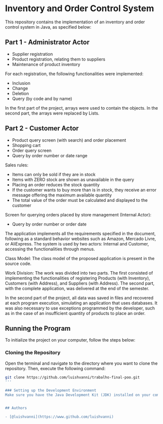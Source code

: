 # Inventory and Order Control System

This repository contains the implementation of an inventory and order control system in Java, as specified below:

## Part 1 - Administrator Actor
- Supplier registration
- Product registration, relating them to suppliers
- Maintenance of product inventory

For each registration, the following functionalities were implemented:
- Inclusion
- Change
- Deletion
- Query (by code and by name)

In the first part of the project, arrays were used to contain the objects. In the second part, the arrays were replaced by Lists.

## Part 2 - Customer Actor
- Product query screen (with search) and order placement
- Shopping cart
- Order query screen
- Query by order number or date range

Sales rules:
- Items can only be sold if they are in stock
- Items with ZERO stock are shown as unavailable in the query
- Placing an order reduces the stock quantity
- If the customer wants to buy more than is in stock, they receive an error message offering the maximum available quantity
- The total value of the order must be calculated and displayed to the customer

Screen for querying orders placed by store management (Internal Actor):
- Query by order number or order date

The application implements all the requirements specified in the document, following as a standard behavior websites such as Amazon, Mercado Livre, or AliExpress. The system is used by two actors: Internal and Customer, accessing the functionalities through menus.

Class Model:
The class model of the proposed application is present in the source code.

Work Division:
The work was divided into two parts. The first consisted of implementing the functionalities of registering Products (with Inventory), Customers (with Address), and Suppliers (with Address). The second part, with the complete application, was delivered at the end of the semester.

In the second part of the project, all data was saved in files and recovered at each program execution, simulating an application that uses databases. It was also necessary to use exceptions programmed by the developer, such as in the case of an insufficient quantity of products to place an order.

## Running the Program

To initialize the project on your computer, follow the steps below:

### Cloning the Repository

Open the terminal and navigate to the directory where you want to clone the repository. Then, execute the following command:

```bash
git clone https://github.com/luishvanni/trabalho-final-poo.git
'''

### Setting up the Development Environment
Make sure you have the Java Development Kit (JDK) installed on your computer. You can check the installation using the java -version command. Open the project in a Java IDE, such as Eclipse or IntelliJ IDEA.


## Authors

- [@luishvanni](https://www.github.com/luishvanni)
